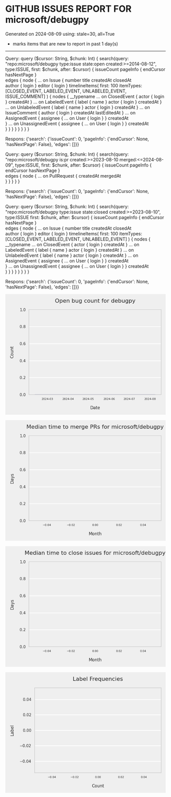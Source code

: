 
# GITHUB ISSUES REPORT FOR microsoft/debugpy


Generated on 2024-08-09 using: stale=30, all=True


* marks items that are new to report in past 1 day(s)


---


Query: 
query ($cursor: String, $chunk: Int) {
  search(query: "repo:microsoft/debugpy type:issue state:open created:>=2014-08-12", type:ISSUE, first: $chunk, after: $cursor) {
    issueCount
    pageInfo {
      endCursor
      hasNextPage
    }    
    edges {
      node {
        ... on Issue {
          number
          title
          createdAt
          closedAt        
          author {
            login
          }
          editor {
            login
          }
          timelineItems(
            first: 100
            itemTypes: [CLOSED_EVENT, LABELED_EVENT, UNLABELED_EVENT, ISSUE_COMMENT]
          ) {
            nodes {
              __typename
              ... on ClosedEvent {
                actor {
                  login
                }
                createdAt
              }
              ... on LabeledEvent {
                label {
                  name
                }
                actor {
                  login
                }
                createdAt
              }
              ... on UnlabeledEvent {
                label {
                  name
                }
                actor {
                  login
                }
                createdAt
              }
              ... on IssueComment {
                author {
                  login
                }
                createdAt
                lastEditedAt
              }
              ... on AssignedEvent {
                assignee {
                  ... on User {
                    login
                  }
                }
                createdAt              
              }
              ... on UnassignedEvent {
                assignee {
                  ... on User {
                    login
                  }
                }
                createdAt               
              }
            }
          }
        }
      }
    }
  }
}


Respons: {'search': {'issueCount': 0, 'pageInfo': {'endCursor': None, 'hasNextPage': False}, 'edges': []}}

Query: 
query ($cursor: String, $chunk: Int) {
  search(query: "repo:microsoft/debugpy is:pr created:>=2023-08-10 merged:<=2024-08-09", type:ISSUE, first: $chunk, after: $cursor) {
    issueCount
    pageInfo {
      endCursor
      hasNextPage
    }    
    edges {
      node {
        ... on PullRequest {
          createdAt
          mergedAt        
        }
      }
    }
  }
}


Respons: {'search': {'issueCount': 0, 'pageInfo': {'endCursor': None, 'hasNextPage': False}, 'edges': []}}

Query: 
query ($cursor: String, $chunk: Int) {
  search(query: "repo:microsoft/debugpy type:issue state:closed created:>=2023-08-10", type:ISSUE first: $chunk, after: $cursor) {
    issueCount
    pageInfo {
      endCursor
      hasNextPage
    }    
    edges {
      node {
        ... on Issue {
          number
          title
          createdAt
          closedAt        
          author {
            login
          }
          editor {
            login
          }
          timelineItems(
            first: 100
            itemTypes: [CLOSED_EVENT, LABELED_EVENT, UNLABELED_EVENT]
          ) {
            nodes {
              __typename
              ... on ClosedEvent {
                actor {
                  login
                }
                createdAt
              }
              ... on LabeledEvent {
                label {
                  name
                }
                actor {
                  login
                }
                createdAt
              }
              ... on UnlabeledEvent {
                label {
                  name
                }
                actor {
                  login
                }
                createdAt
              }
              ... on AssignedEvent {
                assignee {
                  ... on User {
                    login
                  }
                }
                createdAt              
              }
              ... on UnassignedEvent {
                assignee {
                  ... on User {
                    login
                  }
                }
                createdAt               
              }
            }
          }
        }
      }
    }
  }
}


Respons: {'search': {'issueCount': 0, 'pageInfo': {'endCursor': None, 'hasNextPage': False}, 'edges': []}}



![](bugcount.png)

![](median_time_to_merge_prs.png)

![](median_time_to_close_issues.png)

![](label_frequencies.png)

